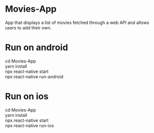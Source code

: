 # Movies-App
App that displays a list of movies fetched through a web API and allows users to add their own.

# Run on android 

cd Movies-App <br />
yarn install <br />
npx react-native start <br />
npx react-native run-android <br />
 
# Run on ios 
cd Movies-App <br />
yarn install <br />
npx react-native start <br />
npx react-native run-ios  

